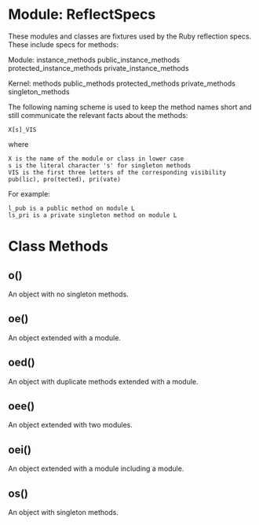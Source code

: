 # Module: ReflectSpecs
    

These modules and classes are fixtures used by the Ruby reflection specs.
These include specs for methods:

Module:
    instance_methods
    public_instance_methods
    protected_instance_methods
    private_instance_methods

Kernel:
    methods
    public_methods
    protected_methods
    private_methods
    singleton_methods

The following naming scheme is used to keep the method names short and still
communicate the relevant facts about the methods:

    X[s]_VIS

where

    X is the name of the module or class in lower case
    s is the literal character 's' for singleton methods
    VIS is the first three letters of the corresponding visibility
    pub(lic), pro(tected), pri(vate)

For example:

    l_pub is a public method on module L
    ls_pri is a private singleton method on module L


# Class Methods
## o() [](#method-c-o)
An object with no singleton methods.
## oe() [](#method-c-oe)
An object extended with a module.
## oed() [](#method-c-oed)
An object with duplicate methods extended with a module.
## oee() [](#method-c-oee)
An object extended with two modules.
## oei() [](#method-c-oei)
An object extended with a module including a module.
## os() [](#method-c-os)
An object with singleton methods.

